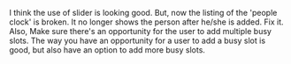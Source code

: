 I think the use of slider is looking good. But, now the listing of the 'people clock' is broken. It no longer shows the person after he/she is added. Fix it. Also, Make sure there's an opportunity for the user to add multiple busy slots. The way you have an opportunity for a user to add a busy slot is good, but also have an option to add more busy slots.
